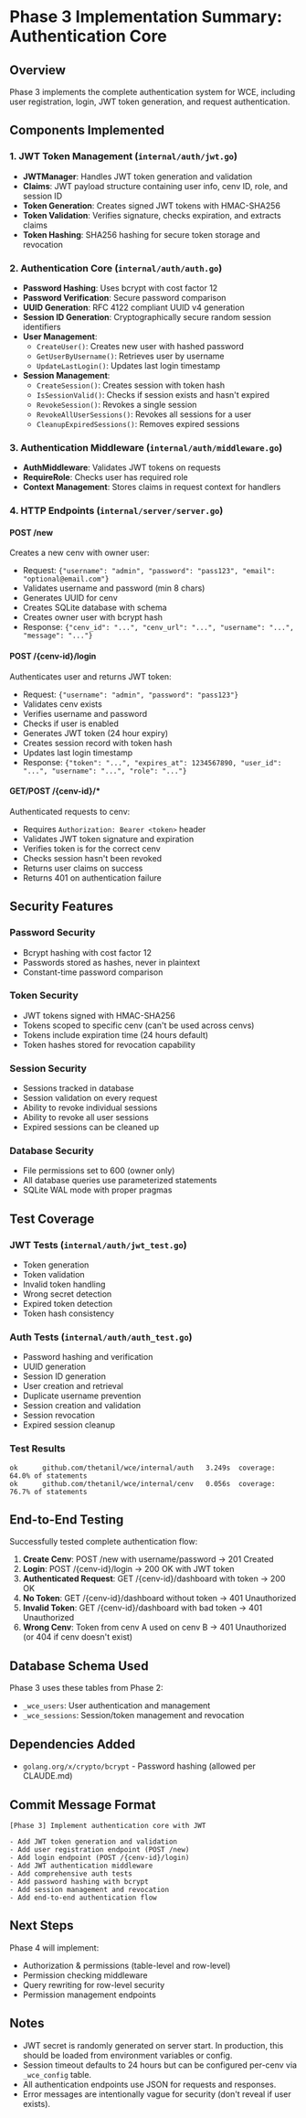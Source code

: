 # Phase 3 Implementation Summary: Authentication Core

## Overview
Phase 3 implements the complete authentication system for WCE, including user registration, login, JWT token generation, and request authentication.

## Components Implemented

### 1. JWT Token Management (`internal/auth/jwt.go`)
- **JWTManager**: Handles JWT token generation and validation
- **Claims**: JWT payload structure containing user info, cenv ID, role, and session ID
- **Token Generation**: Creates signed JWT tokens with HMAC-SHA256
- **Token Validation**: Verifies signature, checks expiration, and extracts claims
- **Token Hashing**: SHA256 hashing for secure token storage and revocation

### 2. Authentication Core (`internal/auth/auth.go`)
- **Password Hashing**: Uses bcrypt with cost factor 12
- **Password Verification**: Secure password comparison
- **UUID Generation**: RFC 4122 compliant UUID v4 generation
- **Session ID Generation**: Cryptographically secure random session identifiers
- **User Management**:
  - `CreateUser()`: Creates new user with hashed password
  - `GetUserByUsername()`: Retrieves user by username
  - `UpdateLastLogin()`: Updates last login timestamp
- **Session Management**:
  - `CreateSession()`: Creates session with token hash
  - `IsSessionValid()`: Checks if session exists and hasn't expired
  - `RevokeSession()`: Revokes a single session
  - `RevokeAllUserSessions()`: Revokes all sessions for a user
  - `CleanupExpiredSessions()`: Removes expired sessions

### 3. Authentication Middleware (`internal/auth/middleware.go`)
- **AuthMiddleware**: Validates JWT tokens on requests
- **RequireRole**: Checks user has required role
- **Context Management**: Stores claims in request context for handlers

### 4. HTTP Endpoints (`internal/server/server.go`)

#### POST /new
Creates a new cenv with owner user:
- Request: `{"username": "admin", "password": "pass123", "email": "optional@email.com"}`
- Validates username and password (min 8 chars)
- Generates UUID for cenv
- Creates SQLite database with schema
- Creates owner user with bcrypt hash
- Response: `{"cenv_id": "...", "cenv_url": "...", "username": "...", "message": "..."}`

#### POST /{cenv-id}/login
Authenticates user and returns JWT token:
- Request: `{"username": "admin", "password": "pass123"}`
- Validates cenv exists
- Verifies username and password
- Checks if user is enabled
- Generates JWT token (24 hour expiry)
- Creates session record with token hash
- Updates last login timestamp
- Response: `{"token": "...", "expires_at": 1234567890, "user_id": "...", "username": "...", "role": "..."}`

#### GET/POST /{cenv-id}/*
Authenticated requests to cenv:
- Requires `Authorization: Bearer <token>` header
- Validates JWT token signature and expiration
- Verifies token is for the correct cenv
- Checks session hasn't been revoked
- Returns user claims on success
- Returns 401 on authentication failure

## Security Features

### Password Security
- Bcrypt hashing with cost factor 12
- Passwords stored as hashes, never in plaintext
- Constant-time password comparison

### Token Security
- JWT tokens signed with HMAC-SHA256
- Tokens scoped to specific cenv (can't be used across cenvs)
- Tokens include expiration time (24 hours default)
- Token hashes stored for revocation capability

### Session Security
- Sessions tracked in database
- Session validation on every request
- Ability to revoke individual sessions
- Ability to revoke all user sessions
- Expired sessions can be cleaned up

### Database Security
- File permissions set to 600 (owner only)
- All database queries use parameterized statements
- SQLite WAL mode with proper pragmas

## Test Coverage

### JWT Tests (`internal/auth/jwt_test.go`)
- Token generation
- Token validation
- Invalid token handling
- Wrong secret detection
- Expired token detection
- Token hash consistency

### Auth Tests (`internal/auth/auth_test.go`)
- Password hashing and verification
- UUID generation
- Session ID generation
- User creation and retrieval
- Duplicate username prevention
- Session creation and validation
- Session revocation
- Expired session cleanup

### Test Results
```
ok  	github.com/thetanil/wce/internal/auth	3.249s	coverage: 64.0% of statements
ok  	github.com/thetanil/wce/internal/cenv	0.056s	coverage: 76.7% of statements
```

## End-to-End Testing

Successfully tested complete authentication flow:

1. **Create Cenv**: POST /new with username/password → 201 Created
2. **Login**: POST /{cenv-id}/login → 200 OK with JWT token
3. **Authenticated Request**: GET /{cenv-id}/dashboard with token → 200 OK
4. **No Token**: GET /{cenv-id}/dashboard without token → 401 Unauthorized
5. **Invalid Token**: GET /{cenv-id}/dashboard with bad token → 401 Unauthorized
6. **Wrong Cenv**: Token from cenv A used on cenv B → 401 Unauthorized (or 404 if cenv doesn't exist)

## Database Schema Used

Phase 3 uses these tables from Phase 2:
- `_wce_users`: User authentication and management
- `_wce_sessions`: Session/token management and revocation

## Dependencies Added

- `golang.org/x/crypto/bcrypt` - Password hashing (allowed per CLAUDE.md)

## Commit Message Format

```
[Phase 3] Implement authentication core with JWT

- Add JWT token generation and validation
- Add user registration endpoint (POST /new)
- Add login endpoint (POST /{cenv-id}/login)
- Add JWT authentication middleware
- Add comprehensive auth tests
- Add password hashing with bcrypt
- Add session management and revocation
- Add end-to-end authentication flow
```

## Next Steps

Phase 4 will implement:
- Authorization & permissions (table-level and row-level)
- Permission checking middleware
- Query rewriting for row-level security
- Permission management endpoints

## Notes

- JWT secret is randomly generated on server start. In production, this should be loaded from environment variables or config.
- Session timeout defaults to 24 hours but can be configured per-cenv via `_wce_config` table.
- All authentication endpoints use JSON for requests and responses.
- Error messages are intentionally vague for security (don't reveal if user exists).
